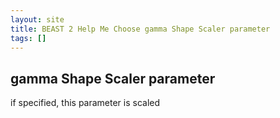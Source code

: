 ```yaml
---
layout: site
title: BEAST 2 Help Me Choose gamma Shape Scaler parameter
tags: []
---
```


## gamma Shape Scaler parameter

if specified, this parameter is scaled
